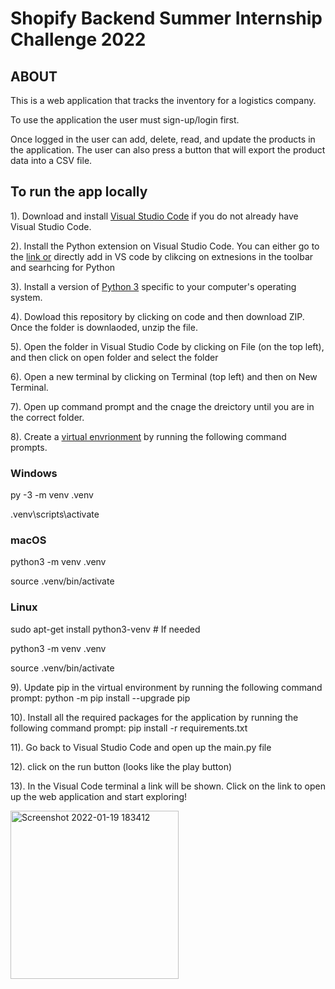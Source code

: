 # Shopify Backend Summer Internship Challenge 2022
## ABOUT 
This is a web application that tracks the inventory for a logistics company.

To use the application the user must sign-up/login first. 

Once logged in the user can add, delete, read, and  update the products in the application. The user can also press a button that will export the product data into a CSV file.  

## To run the app locally
1). Download and install [Visual Studio Code](https://code.visualstudio.com/) if you do not already have Visual Studio Code. 

2). Install the Python extension on Visual Studio Code. You can either go to the [link or](https://marketplace.visualstudio.com/items?itemName=ms-python.python) directly add in VS code by clikcing on extnesions in the toolbar and searhcing for Python

3). Install a version of [Python 3](https://www.python.org/downloads/) specific to your computer's operating system. 

4). Dowload this repository by clicking on code and then download ZIP. Once the folder is downlaoded, unzip the file.  

5). Open the folder in Visual Studio Code by clicking on File (on the top left), and then click on open folder and select the folder

6). Open a new terminal by clicking on Terminal (top left) and then on New Terminal.  

7). Open up command prompt and the cnage the dreictory until you are in the correct folder. 

8). Create a [virtual envrionment](https://docs.python.org/3/library/venv.html) by running the following command prompts. 

### Windows

py -3 -m venv .venv

.venv\scripts\activate

### macOS

python3 -m venv .venv

source .venv/bin/activate

### Linux

sudo apt-get install python3-venv # If needed

python3 -m venv .venv

source .venv/bin/activate





9). Update pip in the virtual environment by running the following command prompt: 
python -m pip install --upgrade pip

10). Install all the required packages for the application by running the following command prompt:
pip install -r requirements.txt

11). Go back to Visual Studio Code and open up the main.py file

12). click on the run button (looks like the play button)

13). In the Visual Code terminal a link will be shown. Click on the link to open up the web application and start exploring!

<img width="269" alt="Screenshot 2022-01-19 183412" src="https://user-images.githubusercontent.com/97998450/150235289-2eead31c-3c4b-4d25-a62e-554a0ee2988f.png">


